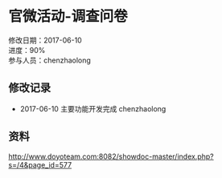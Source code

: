 # 官微活动-调查问卷
修改日期：2017-06-10  
进度：90%  
参与人员：chenzhaolong 

## 修改记录
- 2017-06-10
主要功能开发完成 chenzhaolong



## 资料

http://www.doyoteam.com:8082/showdoc-master/index.php?s=/4&page_id=577